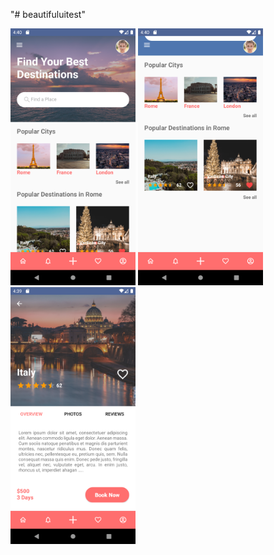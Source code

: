 "# beautifuluitest" 

<img src="ss/1.png" width="200"/>

<img src="ss/2.png" width="200"/>


<img src="ss/3.png" width="200"/>


